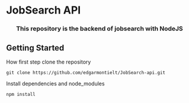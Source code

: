 # JobSearch API

<h3 align="center">
  This repository is the backend of jobsearch with NodeJS
</h3>



## Getting Started

How first step clone the repository
```
git clone https://github.com/edgarmontielt/JobSearch-api.git
```
Install dependencies and node_modules
```
npm install
```
